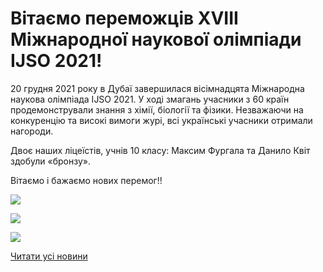 # Вітаємо переможців XVIII Міжнародної наукової олімпіади IJSO 2021!

20 грудня 2021 року в Дубаї завершилася вісімнадцята Міжнародна наукова олімпіада IJSO 2021. У ході змагань учасники з 60 країн продемонстрували знання з хімії, біології та фізики. Незважаючи на конкуренцію та високі вимоги журі, всі українські учасники отримали нагороди.

Двоє наших ліцеїстів, учнів 10 класу: Максим Фургала та Данило Квіт здобули «бронзу».

Вітаємо і бажаємо нових перемог!!

![](/images/blog/вітаємо-переможців-xviii-міжнародної-наукової-олімпіади/kvit.jpg)

![](/images/blog/вітаємо-переможців-xviii-міжнародної-наукової-олімпіади/furgala.jpg)

![](/images/blog/вітаємо-переможців-xviii-міжнародної-наукової-олімпіади/nauk_olimp21.jpg)

[Читати усі новини](/news)
